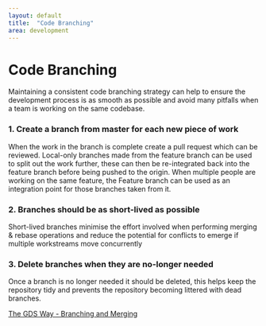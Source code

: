 ```yaml
---
layout: default
title:  "Code Branching"
area: development
---
```


# Code Branching

Maintaining a consistent code branching strategy can help to ensure the development process is as smooth as possible and avoid many pitfalls when a team is  working on the same codebase.

### 1. Create a branch from master for each new piece of work
When the work in the branch is complete create a pull request which can be reviewed. Local-only branches made from the feature branch can be used to split out the work further, these can then be re-integrated back into the feature branch before being pushed to the origin. When multiple people are working on the same feature, the Feature branch can be used as an integration point for those branches taken from it. 

### 2. Branches should be as short-lived as possible
Short-lived branches minimise the effort involved when performing merging & rebase operations and reduce the potential for conflicts to emerge if multiple workstreams move concurrently

### 3. Delete branches when they are no-longer needed
Once a branch is no longer needed it should be deleted, this helps keep the repository tidy and prevents the repository becoming littered with dead branches.

[The GDS Way - Branching and Merging](https://gds-way.cloudapps.digital/standards/source-code.html#branching-merging-conventions)